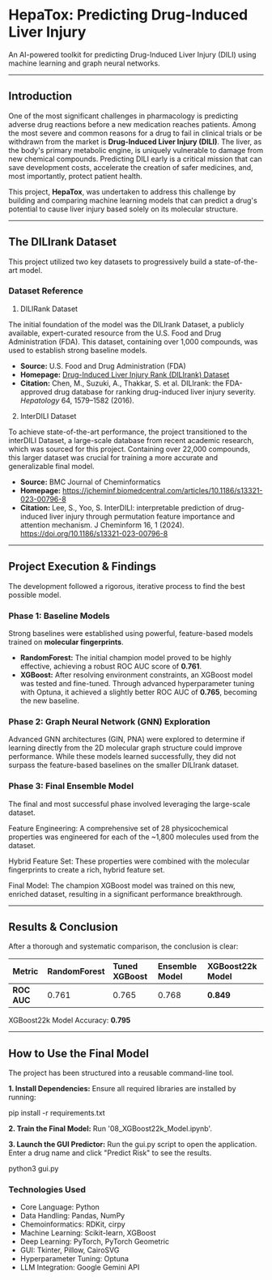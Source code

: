 # HepaTox: Predicting Drug-Induced Liver Injury

An AI-powered toolkit for predicting Drug-Induced Liver Injury (DILI) using machine learning and graph neural networks.

---

## Introduction

One of the most significant challenges in pharmacology is predicting adverse drug reactions before a new medication reaches patients. Among the most severe and common reasons for a drug to fail in clinical trials or be withdrawn from the market is **Drug-Induced Liver Injury (DILI)**. The liver, as the body's primary metabolic engine, is uniquely vulnerable to damage from new chemical compounds. Predicting DILI early is a critical mission that can save development costs, accelerate the creation of safer medicines, and, most importantly, protect patient health.

This project, **HepaTox**, was undertaken to address this challenge by building and comparing machine learning models that can predict a drug's potential to cause liver injury based solely on its molecular structure.

---

## The DILIrank Dataset

This project utilized two key datasets to progressively build a state-of-the-art model.

### Dataset Reference
1. DILIRank Dataset

The initial foundation of the model was the DILIrank Dataset, a publicly available, expert-curated resource from the U.S. Food and Drug Administration (FDA). This dataset, containing over 1,000 compounds, was used to establish strong baseline models.
* **Source:** U.S. Food and Drug Administration (FDA)
* **Homepage:** [Drug-Induced Liver Injury Rank (DILIrank) Dataset](https://www.fda.gov/science-research/liver-toxicity-knowledge-base-ltkb/drug-induced-liver-injury-rank-dilirank-dataset)
* **Citation:** Chen, M., Suzuki, A., Thakkar, S. et al. DILIrank: the FDA-approved drug database for ranking drug-induced liver injury severity. *Hepatology* 64, 1579–1582 (2016).

2. InterDILI Dataset

To achieve state-of-the-art performance, the project transitioned to the interDILI Dataset, a large-scale database from recent academic research, which was sourced for this project. Containing over 22,000 compounds, this larger dataset was crucial for training a more accurate and generalizable final model.
* **Source:** BMC Journal of Cheminformatics
* **Homepage:** https://jcheminf.biomedcentral.com/articles/10.1186/s13321-023-00796-8
* **Citation:** Lee, S., Yoo, S. InterDILI: interpretable prediction of drug-induced liver injury through permutation feature importance and attention mechanism. J Cheminform 16, 1 (2024). https://doi.org/10.1186/s13321-023-00796-8

---

## Project Execution & Findings

The development followed a rigorous, iterative process to find the best possible model.

### Phase 1: Baseline Models

Strong baselines were established using powerful, feature-based models trained on **molecular fingerprints**.

* **RandomForest:** The initial champion model proved to be highly effective, achieving a robust ROC AUC score of **0.761**.
* **XGBoost:** After resolving environment constraints, an XGBoost model was tested and fine-tuned. Through advanced hyperparameter tuning with Optuna, it achieved a slightly better ROC AUC of **0.765**, becoming the new baseline.

### Phase 2: Graph Neural Network (GNN) Exploration

Advanced GNN architectures (GIN, PNA) were explored to determine if learning directly from the 2D molecular graph structure could improve performance. While these models learned successfully, they did not surpass the feature-based baselines on the smaller DILIrank dataset.

### Phase 3: Final Ensemble Model
The final and most successful phase involved leveraging the large-scale dataset.

Feature Engineering: A comprehensive set of 28 physicochemical properties was engineered for each of the ~1,800 molecules used from the dataset.

Hybrid Feature Set: These properties were combined with the molecular fingerprints to create a rich, hybrid feature set.

Final Model: The champion XGBoost model was trained on this new, enriched dataset, resulting in a significant performance breakthrough.

---

## Results & Conclusion

After a thorough and systematic comparison, the conclusion is clear:

| Metric      | RandomForest | Tuned XGBoost | Ensemble Model | **XGBoost22k Model** |
| :---------- | :----------- | :------------ | :--------- | :----------------- |
| **ROC AUC** | 0.761        | 0.765         | 0.768      | **0.849** |

XGBoost22k Model Accuracy: **0.795**

---

## How to Use the Final Model

The project has been structured into a reusable command-line tool.

**1. Install Dependencies:**
Ensure all required libraries are installed by running:

pip install -r requirements.txt

**2. Train the Final Model:**
Run '08_XGBoost22k_Model.ipynb'.

**3. Launch the GUI Predictor:**
Run the gui.py script to open the application. Enter a drug name and click "Predict Risk" to see the results.

python3 gui.py

### Technologies Used
- Core Language: Python
- Data Handling: Pandas, NumPy
- Chemoinformatics: RDKit, cirpy
- Machine Learning: Scikit-learn, XGBoost
- Deep Learning: PyTorch, PyTorch Geometric
- GUI: Tkinter, Pillow, CairoSVG
- Hyperparameter Tuning: Optuna
- LLM Integration: Google Gemini API